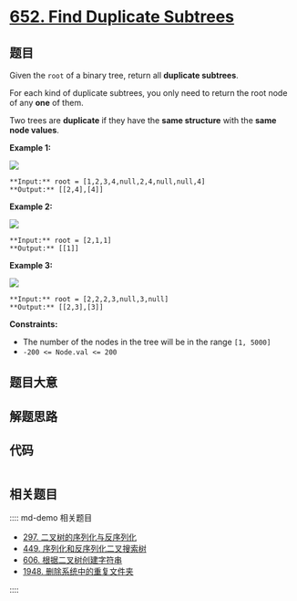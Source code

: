# [652. Find Duplicate Subtrees](https://leetcode.com/problems/find-duplicate-subtrees)

## 题目

Given the `root` of a binary tree, return all **duplicate subtrees**.

For each kind of duplicate subtrees, you only need to return the root node of
any **one** of them.

Two trees are **duplicate** if they have the **same structure** with the
**same node values**.



**Example 1:**

![](https://assets.leetcode.com/uploads/2020/08/16/e1.jpg)

    
    
    **Input:** root = [1,2,3,4,null,2,4,null,null,4]
    **Output:** [[2,4],[4]]
    

**Example 2:**

![](https://assets.leetcode.com/uploads/2020/08/16/e2.jpg)

    
    
    **Input:** root = [2,1,1]
    **Output:** [[1]]
    

**Example 3:**

![](https://assets.leetcode.com/uploads/2020/08/16/e33.jpg)

    
    
    **Input:** root = [2,2,2,3,null,3,null]
    **Output:** [[2,3],[3]]
    



**Constraints:**

  * The number of the nodes in the tree will be in the range `[1, 5000]`
  * `-200 <= Node.val <= 200`


## 题目大意

## 解题思路

## 代码

```javascript

```

## 相关题目

:::: md-demo 相关题目
- [297. 二叉树的序列化与反序列化](./0297.md)
- [449. 序列化和反序列化二叉搜索树](https://leetcode.com/problems/serialize-and-deserialize-bst)
- [606. 根据二叉树创建字符串](https://leetcode.com/problems/construct-string-from-binary-tree)
- [1948. 删除系统中的重复文件夹](https://leetcode.com/problems/delete-duplicate-folders-in-system)

::::

